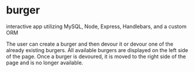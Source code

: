 # burger
interactive app utilizing MySQL, Node, Express, Handlebars, and a custom ORM

The user can create a burger and then devour it or devour one of the already existing burgers. All available burgers are displayed on the left side of the page. Once a burger is devoured, it is moved to the right side of the page and is no longer available.